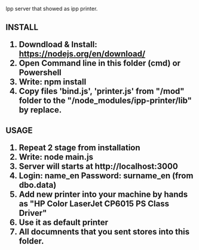 Ipp server that showed as ipp printer.


<H2>INSTALL
  
  1. Downdload & Install:
     https://nodejs.org/en/download/
  2. Open Command line in this folder (cmd) or Powershell
  3. Write: 
    npm install
  4. Copy files 'bind.js', 'printer.js' from "/mod" folder to the "/node_modules/ipp-printer/lib" by replace.
  
 <H2> USAGE
  
   1. Repeat 2 stage from installation
   2. Write:
     node main.js
   3. Server will starts at http://localhost:3000
   4. Login: name_en Password: surname_en (from dbo.data)
   4. Add new printer into your machine by hands as "HP Color LaserJet CP6015 PS Class Driver"
   5. Use it as default printer
   6. All documnents that you sent stores into this folder.
